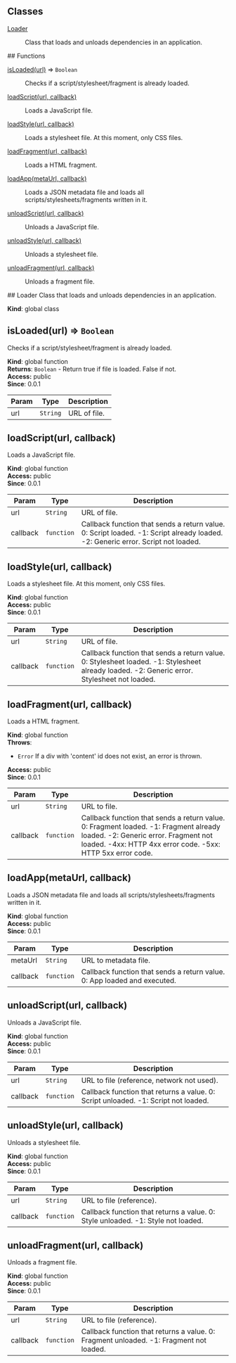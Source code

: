 ## Classes
<dl>
<dt><a href="#Loader">Loader</a></dt>
<dd><p>Class that loads and unloads dependencies in an application.</p>
</dd>
</dl>
## Functions
<dl>
<dt><a href="#isLoaded">isLoaded(url)</a> ⇒ <code>Boolean</code></dt>
<dd><p>Checks if a script/stylesheet/fragment is already loaded.</p>
</dd>
<dt><a href="#loadScript">loadScript(url, callback)</a></dt>
<dd><p>Loads a JavaScript file.</p>
</dd>
<dt><a href="#loadStyle">loadStyle(url, callback)</a></dt>
<dd><p>Loads a stylesheet file. At this moment, only CSS files.</p>
</dd>
<dt><a href="#loadFragment">loadFragment(url, callback)</a></dt>
<dd><p>Loads a HTML fragment.</p>
</dd>
<dt><a href="#loadApp">loadApp(metaUrl, callback)</a></dt>
<dd><p>Loads a JSON metadata file and loads all scripts/stylesheets/fragments written in it.</p>
</dd>
<dt><a href="#unloadScript">unloadScript(url, callback)</a></dt>
<dd><p>Unloads a JavaScript file.</p>
</dd>
<dt><a href="#unloadStyle">unloadStyle(url, callback)</a></dt>
<dd><p>Unloads a stylesheet file.</p>
</dd>
<dt><a href="#unloadFragment">unloadFragment(url, callback)</a></dt>
<dd><p>Unloads a fragment file.</p>
</dd>
</dl>
<a name="Loader"></a>
## Loader
Class that loads and unloads dependencies in an application.

**Kind**: global class  
<a name="isLoaded"></a>
## isLoaded(url) ⇒ <code>Boolean</code>
Checks if a script/stylesheet/fragment is already loaded.

**Kind**: global function  
**Returns**: <code>Boolean</code> - Return true if file is loaded. False if not.  
**Access:** public  
**Since**: 0.0.1  

| Param | Type | Description |
| --- | --- | --- |
| url | <code>String</code> | URL of file. |

<a name="loadScript"></a>
## loadScript(url, callback)
Loads a JavaScript file.

**Kind**: global function  
**Access:** public  
**Since**: 0.0.1  

| Param | Type | Description |
| --- | --- | --- |
| url | <code>String</code> | URL of file. |
| callback | <code>function</code> | Callback function that sends a return value.                            0: Script loaded.                            -1: Script already loaded.                            -2: Generic error. Script not loaded. |

<a name="loadStyle"></a>
## loadStyle(url, callback)
Loads a stylesheet file. At this moment, only CSS files.

**Kind**: global function  
**Access:** public  
**Since**: 0.0.1  

| Param | Type | Description |
| --- | --- | --- |
| url | <code>String</code> | URL of file. |
| callback | <code>function</code> | Callback function that sends a return value.                            0: Stylesheet loaded.                            -1: Stylesheet already loaded.                            -2: Generic error. Stylesheet not loaded. |

<a name="loadFragment"></a>
## loadFragment(url, callback)
Loads a HTML fragment.

**Kind**: global function  
**Throws**:

- <code>Error</code> If a div with 'content' id does not exist, an error is thrown.

**Access:** public  
**Since**: 0.0.1  

| Param | Type | Description |
| --- | --- | --- |
| url | <code>String</code> | URL to file. |
| callback | <code>function</code> | Callback function that sends a return value.                            0: Fragment loaded.                            -1: Fragment already loaded.                            -2: Generic error. Fragment not loaded.                            -4xx: HTTP 4xx error code.                            -5xx: HTTP 5xx error code. |

<a name="loadApp"></a>
## loadApp(metaUrl, callback)
Loads a JSON metadata file and loads all scripts/stylesheets/fragments written in it.

**Kind**: global function  
**Access:** public  
**Since**: 0.0.1  

| Param | Type | Description |
| --- | --- | --- |
| metaUrl | <code>String</code> | URL to metadata file. |
| callback | <code>function</code> | Callback function that sends a return value.                            0: App loaded and executed. |

<a name="unloadScript"></a>
## unloadScript(url, callback)
Unloads a JavaScript file.

**Kind**: global function  
**Access:** public  
**Since**: 0.0.1  

| Param | Type | Description |
| --- | --- | --- |
| url | <code>String</code> | URL to file (reference, network not used). |
| callback | <code>function</code> | Callback function that returns a value.                            0: Script unloaded.                            -1: Script not loaded. |

<a name="unloadStyle"></a>
## unloadStyle(url, callback)
Unloads a stylesheet file.

**Kind**: global function  
**Access:** public  
**Since**: 0.0.1  

| Param | Type | Description |
| --- | --- | --- |
| url | <code>String</code> | URL to file (reference). |
| callback | <code>function</code> | Callback function that returns a value.                            0: Style unloaded.                            -1: Style not loaded. |

<a name="unloadFragment"></a>
## unloadFragment(url, callback)
Unloads a fragment file.

**Kind**: global function  
**Access:** public  
**Since**: 0.0.1  

| Param | Type | Description |
| --- | --- | --- |
| url | <code>String</code> | URL to file (reference). |
| callback | <code>function</code> | Callback function that returns a value.                            0: Fragment unloaded.                            -1: Fragment not loaded. |

